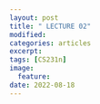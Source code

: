 ```yaml
---
layout: post
title: " LECTURE 02"
modified:
categories: articles
excerpt:
tags: [CS231n]
image:
  feature:
date: 2022-08-18
---
```


